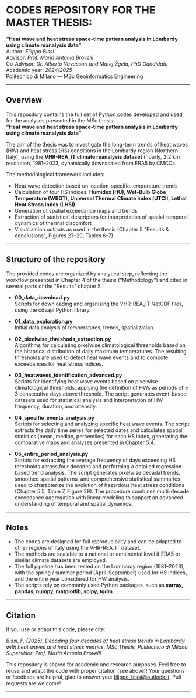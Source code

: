 # CODES REPOSITORY FOR THE MASTER THESIS:
**“Heat wave and heat stress space-time pattern analysis in Lombardy using climate reanalysis data”**  
Author: *Filippo Bissi*  
Advisor: *Prof. Maria Antonia Brovelli*  
Co-Advisor: *Dr. Alberto Vavassori and Matej Žgela, PhD Candidate*  
Academic year: *2024/2025*  
Politecnico di Milano — MSc Geoinformatics Engineering

---

## Overview

This repository contains the full set of Python codes developed and used for the analyses presented in the MSc thesis:  
**“Heat wave and heat stress space-time pattern analysis in Lombardy using climate reanalysis data”**.

The aim of the thesis was to investigate the long-term trends of heat waves (HW) and heat stress (HS) conditions in the Lombardy region (Northern Italy), using the **VHR-REA_IT climate reanalysis dataset** (hourly, 2.2 km resolution, 1981–2023, dynamically downscaled from ERA5 by CMCC).

The methodological framework includes:

- Heat wave detection based on location-specific temperature trends  
- Calculation of four HS indices: **Humidex (HU), Wet-Bulb Globe Temperature (WBGT), Universal Thermal Climate Index (UTCI), Lethal Heat Stress Index (LHSI)**  
- Generation of spatial exceedance maps and trends  
- Extraction of statistical descriptors for interpretation of spatial-temporal dynamics of thermal discomfort  
- Visualization outputs as used in the thesis (Chapter 5 "Results & conclusions", Figures 27–29, Tables 6–7)

---

## Structure of the repository

The provided codes are organized by analytical step, reflecting the workflow presented in Chapter 4 of the thesis (“Methodology”) and cited in several parts of the "Results" chapter 5 :

- **00_data_download.py**  
  Scripts for downloading and organizing the VHR-REA_IT NetCDF files, using the cdsapi Python library.

- **01_data_exploration.py**  
  Initial data analysis of temperatures, trends, spatialization.

- **02_pixelwise_threshods_extraction.py**  
  Algorithms for calculating pixelwise climatological thresholds based on the historical distribution of daily maximum temperatures. The resulting thresholds are used to detect heat wave events and to compute exceedances for heat stress indices.

- **03_heatwaves_identification_advanced.py**  
  Scripts for identifying heat wave events based on pixelwise climatological thresholds, applying the definition of HWs as periods of ≥ 3 consecutive days above threshold. The script generates event-based datasets used for statistical analysis and interpretation of HW frequency, duration, and intensity.

- **04_specific_events_analysis.py**  
  Scripts for selecting and analyzing specific heat wave events. The script extracts the daily time series for selected dates and calculates spatial statistics (mean, median, percentiles) for each HS index, generating the comparative maps and analyses presented in Chapter 5.4.

- **05_entire_period_analysis.py**  
  Scripts for extracting the average frequency of days exceeding HS thresholds across four decades and performing a detailed regression-based trend analysis. The script generates pixelwise decadal trends, smoothed spatial patterns, and comprehensive statistical summaries used to characterize the evolution of hazardous heat stress conditions (Chapter 5.5, Table 7, Figure 29). The procedure combines multi-decade exceedance aggregation with linear modeling to support an advanced understanding of temporal and spatial dynamics.

---

## Notes

- The codes are designed for full reproducibility and can be adapted to other regions of Italy using the VHR-REA_IT dataset.  
- The methods are scalable to a national or continental level if ERA5 or similar climate datasets are employed.  
- The full pipeline has been tested on the Lombardy region (1981–2023), with the spring / summer period (April-September) used for HS indices, and the entire year considered for HW analysis.  
- The scripts rely on commonly used Python packages, such as **xarray, pandas, numpy, matplotlib, scipy, tqdm**.

---

## Citation

If you use or adapt this code, please cite:

*Bissi, F. (2025). Decoding four decades of heat stress trends in Lombardy with heat waves and heat stress metrics. MSc Thesis, Politecnico di Milano. Supervisor: Prof. Maria Antonia Brovelli.*

This repository is shared for academic and research purposes.
Feel free to reuse and adapt the code with proper citation (see above)!
Your questions or feedback are helpful, glad to answer you: filippo_bissi@outlook.it.
Pull requests are welcome!

---
